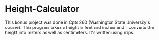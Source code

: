# Height-Calculator
This bonus project was done in Cpts 260 (Washington State University's course). This program takes a height in feet and inches and it converts the height into meters as well as centimeters. It's written using mips.
